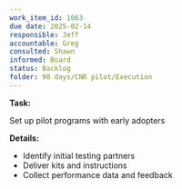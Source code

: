 ```yaml
---
work_item_id: 1063
due date: 2025-02-14
responsible: Jeff
accountable: Greg
consulted: Shawn
informed: Board
status: Backlog
folder: 90 days/CNR pilot/Execution
---
```


**Task:**

Set up pilot programs with early adopters

**Details:**

- Identify initial testing partners
- Deliver kits and instructions
- Collect performance data and feedback
